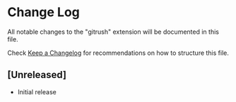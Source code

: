 # Change Log

All notable changes to the "gitrush" extension will be documented in this file.

Check [Keep a Changelog](http://keepachangelog.com/) for recommendations on how to structure this file.

## [Unreleased]

- Initial release
